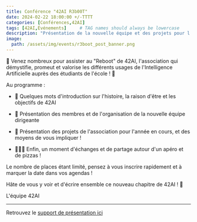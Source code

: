 ```yaml
---
title: Conférence "42AI R3b00T"
date: 2024-02-22 18:00:00 +/-TTTT
categories: [Conférences,42AI]
tags: [42AI,Événements]     # TAG names should always be lowercase
description: "Présentation de la nouvelle équipe et des projets pour l'année"
image:
  path: /assets/img/events/r3boot_post_banner.png
---
```


🎉 Venez nombreux pour assister au "Reboot" de 42AI, l'association qui démystifie, promeut et valorise les différents usages de l'Intelligence Artificielle auprès des étudiants de l'école ! 🚀

Au programme :

- 🧬 Quelques mots d'introduction sur l'histoire, la raison d'être et les objectifs de 42AI

- 🤝 Présentation des membres et de l'organisation de la nouvelle équipe dirigeante

- 🚧 Présentation des projets de l'association pour l'année en cours, et des moyens de vous impliquer !

- 🥤🍕🍻 Enfin, un moment d'échanges et de partage autour d'un apéro et de pizzas !

Le nombre de places étant limité, pensez à vous inscrire rapidement et à marquer la date dans vos agendas !

Hâte de vous y voir et d'écrire ensemble ce nouveau chapitre de 42AI ! 🎉

L'équipe 42AI

---

Retrouvez le [support de présentation ici](https://github.com/42-AI/conferences/blob/main/20240222-42AI_R3b00T.pdf)

